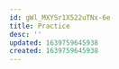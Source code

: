 ```yaml
---
id: gWl_MXYSr1X522uTNx-6e
title: Practice
desc: ''
updated: 1639759645938
created: 1639759645938
---
```


